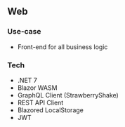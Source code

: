 ﻿## Web

### Use-case

- Front-end for all business logic

### Tech

- .NET 7
- Blazor WASM
- GraphQL Client (StrawberryShake)
- REST API Client
- Blazored LocalStorage
- JWT
